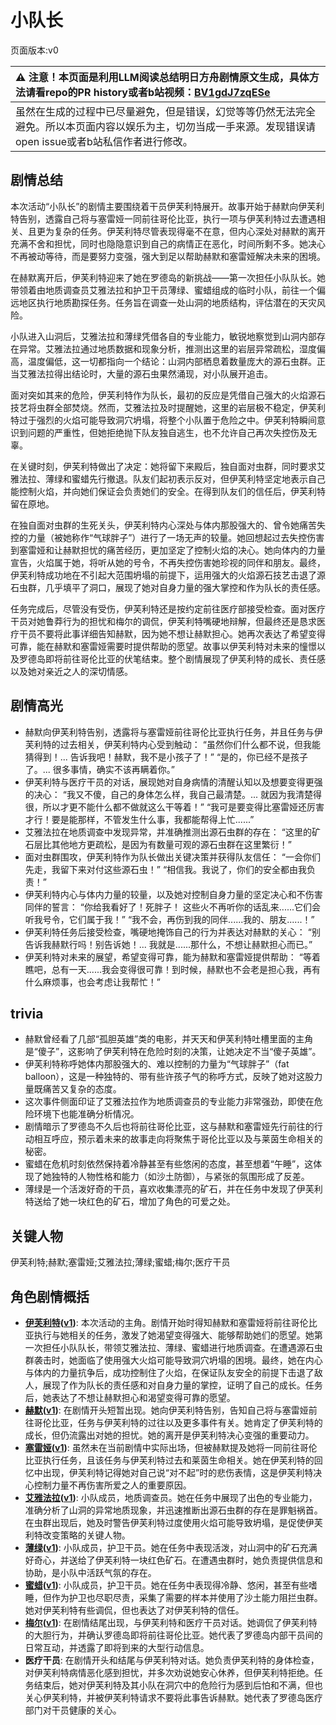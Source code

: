 # 小队长
页面版本:v0
 

| :warning: 注意！本页面是利用LLM阅读总结明日方舟剧情原文生成，具体方法请看repo的PR history或者b站视频：[BV1gdJ7zqESe](https://www.bilibili.com/video/BV1gdJ7zqESe/)         |
|:----------------------------|
| 虽然在生成的过程中已尽量避免，但是错误，幻觉等等仍然无法完全避免。所以本页面内容以娱乐为主，切勿当成一手来源。发现错误请open issue或者b站私信作者进行修改。|



## 剧情总结
本次活动“小队长”的剧情主要围绕着干员伊芙利特展开。故事开始于赫默向伊芙利特告别，透露自己将与塞雷娅一同前往哥伦比亚，执行一项与伊芙利特过去遭遇相关、且更为复杂的任务。伊芙利特尽管表现得毫不在意，但内心深处对赫默的离开充满不舍和担忧，同时也隐隐意识到自己的病情正在恶化，时间所剩不多。她决心不再被动等待，而是要努力变强，强大到足以帮助赫默和塞雷娅解决未来的困境。

在赫默离开后，伊芙利特迎来了她在罗德岛的新挑战——第一次担任小队队长。她带领着由地质调查员艾雅法拉和护卫干员薄绿、蜜蜡组成的临时小队，前往一个偏远地区执行地质勘探任务。任务旨在调查一处山洞的地质结构，评估潜在的天灾风险。

小队进入山洞后，艾雅法拉和薄绿凭借各自的专业能力，敏锐地察觉到山洞内部存在异常。艾雅法拉通过地质数据和现象分析，推测出这里的岩层异常疏松，湿度偏高，温度偏低，这一切都指向一个结论：山洞内部栖息着数量庞大的源石虫群。正当艾雅法拉得出结论时，大量的源石虫果然涌现，对小队展开追击。

面对突如其来的危险，伊芙利特作为队长，最初的反应是凭借自己强大的火焰源石技艺将虫群全部焚烧。然而，艾雅法拉及时提醒她，这里的岩层极不稳定，伊芙利特过于强烈的火焰可能导致洞穴坍塌，将整个小队置于危险之中。伊芙利特瞬间意识到问题的严重性，但她拒绝抛下队友独自逃生，也不允许自己再次失控伤及无辜。

在关键时刻，伊芙利特做出了决定：她将留下来殿后，独自面对虫群，同时要求艾雅法拉、薄绿和蜜蜡先行撤退。队友们起初表示反对，但伊芙利特坚定地表示自己能控制火焰，并向她们保证会负责她们的安全。在得到队友们的信任后，伊芙利特留在原地。

在独自面对虫群的生死关头，伊芙利特内心深处与体内那股强大的、曾令她痛苦失控的力量（被她称作“气球胖子”）进行了一场无声的较量。她回想起过去失控伤害到塞雷娅和让赫默担忧的痛苦经历，更加坚定了控制火焰的决心。她向体内的力量宣告，火焰属于她，将听从她的号令，不再失控伤害她珍视的同伴和朋友。最终，伊芙利特成功地在不引起大范围坍塌的前提下，运用强大的火焰源石技艺击退了源石虫群，几乎填平了洞口，展现了她对自身力量的强大掌控和作为队长的责任感。

任务完成后，尽管没有受伤，伊芙利特还是按约定前往医疗部接受检查。面对医疗干员对她鲁莽行为的担忧和梅尔的调侃，伊芙利特嘴硬地辩解，但最终还是恳求医疗干员不要将此事详细告知赫默，因为她不想让赫默担心。她再次表达了希望变得可靠，能在赫默和塞雷娅需要时提供帮助的愿望。故事以伊芙利特对未来的憧憬以及罗德岛即将前往哥伦比亚的伏笔结束。整个剧情展现了伊芙利特的成长、责任感以及她对亲近之人的深切情感。
## 剧情高光
*   赫默向伊芙利特告别，透露将与塞雷娅前往哥伦比亚执行任务，并且任务与伊芙利特的过去相关，伊芙利特内心受到触动：
    “虽然你们什么都不说，但我能猜得到！... 告诉我吧！赫默，我不是小孩子了！”
    “是的，你已经不是孩子了。... 很多事情，确实不该再瞒着你。”
*   伊芙利特与医疗干员的对话，展现她对自身病情的清醒认知以及想要变得更强的决心：
    “我又不傻，自己的身体怎么样，我自己最清楚。... 就因为我清楚得很，所以才更不能什么都不做就这么干等着！”
    “我可是要变得比塞雷娅还厉害才行！要是能那样，不管发生什么事，我都能帮得上忙......”
*   艾雅法拉在地质调查中发现异常，并准确推测出源石虫群的存在：
    “这里的矿石层比其他地方更疏松，是因为有数量可观的源石虫群在这里繁衍！”
*   面对虫群围攻，伊芙利特作为队长做出关键决策并获得队友信任：
    “一会你们先走，我留下来对付这些源石虫！”
    “相信我。我说了，你们的安全都由我负责！”
*   伊芙利特内心与体内力量的较量，以及她对控制自身力量的坚定决心和不伤害同伴的誓言：
    “你给我看好了！死胖子！ 这些火不再听你的话乱来......它们会听我号令，它们属于我！”
    “我不会，再伤到我的同伴......我的、朋友......！”
*   伊芙利特任务后接受检查，嘴硬地掩饰自己的行为并表达对赫默的关心：
    “别告诉我赫默行吗！别告诉她！... 我就是......那什么，不想让赫默担心而已。”
*   伊芙利特对未来的展望，希望变得可靠，能为赫默和塞雷娅提供帮助：
    “等着瞧吧，总有一天......我会变得很可靠！到时候，赫默也不会老是担心我，再有什么麻烦事，也会考虑让我帮忙！”
## trivia
*   赫默曾经看了几部“孤胆英雄”类的电影，并天天和伊芙利特吐槽里面的主角是“傻子”，这影响了伊芙利特在危险时刻的决策，让她决定不当“傻子英雄”。
*   伊芙利特称呼她体内那股强大的、难以控制的力量为“气球胖子”（fat balloon），这是一种独特的、带有些许孩子气的称呼方式，反映了她对这股力量既痛苦又复杂的态度。
*   这次事件侧面印证了艾雅法拉作为地质调查员的专业能力非常强劲，即使在危险环境下也能准确分析情况。
*   剧情暗示了罗德岛不久后也将前往哥伦比亚，这与赫默和塞雷娅先行前往的行动相互呼应，预示着未来的故事走向将聚焦于哥伦比亚以及与莱茵生命相关的秘密。
*   蜜蜡在危机时刻依然保持着冷静甚至有些悠闲的态度，甚至想着“午睡”，这体现了她独特的人物性格和能力（如沙土防御），与紧张的氛围形成了反差。
*   薄绿是一个活泼好奇的干员，喜欢收集漂亮的矿石，并在任务中发现了伊芙利特送给了她一块红色的矿石，增加了角色的可爱之处。
## 关键人物
伊芙利特;赫默;塞雷娅;艾雅法拉;薄绿;蜜蜡;梅尔;医疗干员
## 角色剧情概括
-   **[伊芙利特](../char_v3/char_134_ifrit.md)([v1](../chars/char_134_ifrit.md))**: 本次活动的主角。剧情开始时得知赫默和塞雷娅将前往哥伦比亚执行与她相关的任务，激发了她渴望变得强大、能够帮助她们的愿望。她第一次担任小队队长，带领艾雅法拉、薄绿、蜜蜡进行地质调查。在遭遇源石虫群袭击时，她面临了使用强大火焰可能导致洞穴坍塌的困境。最终，她在内心与体内的力量抗争后，成功控制住了火焰，在保证队友安全的前提下击退了敌人，展现了作为队长的责任感和对自身力量的掌控，证明了自己的成长。任务后，她表达了不想让赫默担心和渴望变得可靠的愿望。
-   **[赫默](../char_v3/char_108_silent.md)([v1](../chars/char_108_silent.md))**: 在剧情开头短暂出现。她向伊芙利特告别，告知自己将与塞雷娅前往哥伦比亚，任务与伊芙利特的过往以及更多事件有关。她肯定了伊芙利特的成长，但仍流露出对她的担忧。她的离开是伊芙利特决心变强的重要动力。
-   **[塞雷娅](../char_v3/char_202_demkni.md)([v1](../chars/char_202_demkni.md))**: 虽然未在当前剧情中实际出场，但被赫默提及她将一同前往哥伦比亚执行任务，且该任务与伊芙利特过去和莱茵生命相关。她在伊芙利特的回忆中出现，伊芙利特记得她对自己说“对不起”时的悲伤表情，这是伊芙利特决心控制力量不再伤害所爱之人的重要原因。
-   **[艾雅法拉](../char_v3/char_180_amgoat.md)([v1](../chars/char_180_amgoat.md))**: 小队成员，地质调查员。她在任务中展现了出色的专业能力，准确分析了山洞的异常地质现象，并迅速推断出源石虫群的存在是罪魁祸首。在虫群出现后，她及时警告伊芙利特过度使用火焰可能导致坍塌，是促使伊芙利特改变策略的关键人物。
-   **[薄绿](../char_v3/char_388_mint.md)([v1](../chars/char_388_mint.md))**: 小队成员，护卫干员。她在任务中表现活泼，对山洞中的矿石充满好奇心，并送给了伊芙利特一块红色矿石。在遭遇虫群时，她负责提供信息和协助，是小队中活跃气氛的存在。
-   **[蜜蜡](../char_v3/char_344_beewax.md)([v1](../chars/char_344_beewax.md))**: 小队成员，护卫干员。她在任务中表现得冷静、悠闲，甚至有些嗜睡，但作为护卫也尽职尽责，采集了需要的样本并使用了沙土能力阻拦虫群。她对伊芙利特有些调侃，但也表达了对伊芙利特的信任。
-   **[梅尔](../char_v3/char_242_otter.md)([v1](../chars/char_242_otter.md))**: 在剧情结尾出现，与伊芙利特和医疗干员对话。她调侃了伊芙利特的大胆行为，并确认罗德岛即将前往哥伦比亚。她代表了罗德岛内部干员间的日常互动，并透露了即将到来的大型行动信息。
-   **医疗干员**: 在剧情开头和结尾与伊芙利特对话。她负责伊芙利特的身体检查，对伊芙利特病情恶化感到担忧，并多次劝说她安心休养，但伊芙利特拒绝。任务结束后，她对伊芙利特及其小队在洞穴中的危险行为感到后怕和不满，但也关心伊芙利特，并被伊芙利特请求不要将此事告诉赫默。她代表了罗德岛医疗部门对干员健康的关心。